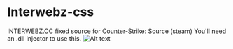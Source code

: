 # Interwebz-css
INTERWEBZ.CC fixed source for Counter-Strike: Source (steam)
You'll need an .dll injector to use this.
![Alt text](https://steamuserimages-a.akamaihd.net/ugc/965355694141458866/E02D48EA455A0A8A977D4B732AEA6B7BF69E6EA8/ "SS")
